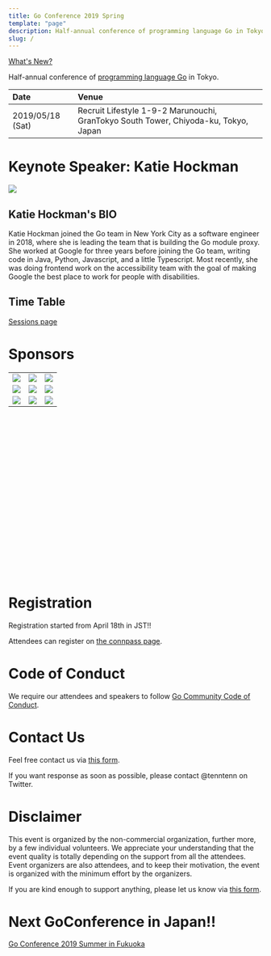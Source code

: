 ```yaml
---
title: Go Conference 2019 Spring
template: "page"
description: Half-annual conference of programming language Go in Tokyo.
slug: /
---
```


[What's New?](info/whatsnew)

Half-annual conference of [programming language Go](https://golang.org) in Tokyo.

|Date             | Venue                                                                                |
|:----------------|:-------------------------------------------------------------------------------------|
|2019/05/18 (Sat) | Recruit Lifestyle  1-9-2 Marunouchi, GranTokyo South Tower, Chiyoda-ku, Tokyo, Japan |

# Keynote Speaker: Katie Hockman

<img style="max-width: 300px;" src="/media/keynote_speaker.jpg">

## Katie Hockman's BIO

Katie Hockman joined the Go team in New York City as a software engineer in 2018, where she is leading the team that is building the Go module proxy. She worked at Google for three years before joining the Go team, writing code in Java, Python, Javascript, and a little Typescript. Most recently, she was doing frontend work on the accessibility team with the goal of making Google the best place to work for people with disabilities.

## Time Table

[Sessions page](/2019-spring-sessions)

# Sponsors

<table style="table-layout:fixed; border: 0; width: 100%; height: 400px;">
    <tr style="height: 34%;">
        <td><a href="https://www.cloudsign.jp/"><img src="/media/sponsors/01_cloudsign.png"></a></td>
        <td><a href="https://crash.academy"><img src="/media/sponsors/02_crash.academy.png"></a></td>
        <td><a href="https://dena.com"><img src="/media/sponsors/03_dena.png"></a></td>
    </tr>
    <tr style="height: 33%;">
        <td><a href="https://www.freee.co.jp/"><img src="/media/sponsors/04_freee.png"></a></td>
        <td><a href="https://developers.google.com/"><img src="/media/sponsors/05_google_developers.png"></a></td>
        <td><a href="https://www.mediado.jp/"><img src="/media/sponsors/06_mediado.png"></a></td>
    </tr>
    <tr styld="height:33%;">
        <td><a href="https://about.mercari.com/"><img src="/media/sponsors/07_mercari.png"></a></td>
        <td><a href="https://www.recruit.co.jp/"><img src="/media/sponsors/08_recruit.png"></a></td>
        <td><a href="https://wantedlyinc.com/ja/presentations"><img src="/media/sponsors/09_wantedly.png"></a></td>
    </tr>
</table>

# Registration

Registration started from April 18th in JST!!

Attendees can register on [the connpass page](https://gocon.connpass.com/event/124530/).

# Code of Conduct

We require our attendees and speakers to follow [Go Community Code of Conduct](https://golang.org/conduct).

# Contact Us

Feel free contact us via [this form](https://goo.gl/forms/h2KlFhUDoFs6rLnh2).

If you want response as soon as possible, please contact @tenntenn on Twitter.

# Disclaimer

This event is organized by the non-commercial organization, further more, by a few individual volunteers.
We appreciate your understanding that the event quality is totally depending on the support from all the attendees.
Event organizers are also attendees, and to keep their motivation, the event is organized with the minimum effort by the organizers. 

If you are kind enough to support anything, please let us know via [this form](https://goo.gl/forms/h2KlFhUDoFs6rLnh2).

# Next GoConference in Japan!!

[Go Conference 2019 Summer in Fukuoka](https://fukuoka.gocon.jp/)
